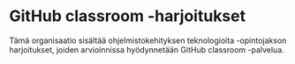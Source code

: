 # GitHub classroom -harjoitukset

Tämä organisaatio sisältää ohjelmistokehityksen teknologioita -opintojakson harjoitukset, joiden arvioinnissa hyödynnetään GitHub classroom -palvelua.
